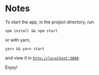 
# Notes

To start the app, in the project directory, run

```
npm install && npm start
```

or with yarn,
```
yarn && yarn start
```

and view it in [`http://localhost:3000`](http://localhost:3000).

Enjoy!
